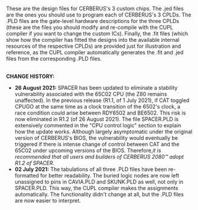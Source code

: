 These are the design files for CERBERUS's 3 custom chips. The .jed files are the ones you should use to program each of CERBERUS's 3 CPLDs. The .PLD files are the gate-level hardware descriptions for the three CPLDs (these are the files you should modify and re-compile with the CUPL compiler if you want to change the custom ICs). Finally, the .fit files (which show how the compiler has fitted the designs into the available internal resources of the respective CPLDs) are provided just for illustration and reference, as the CUPL compiler automatically generates the .fit and .jed files from the corresponding .PLD files.
<p><br>
<b>CHANGE HISTORY:</b>
<ul>
  <li><b>26 August 2021:</b> SPACER has been updated to eliminate a stability vulnerability associated with the 65C02 CPU (the Z80 remains unaffected). In the previous release (R1.1, of 1 July 2021), if CAT toggled CPUGO at the same time as a clock transition of the 6502's clock, a race condition could arise between RDY6502 and BE6502. This risk is now eliminated in R1.2 (of 26 August 2021). The file SPACER.PLD is extensively commented in the "CPU control logic" section to explain how the update works. Although largely asymptomatic under the original version of CERBERUS's BIOS, the vulnerability would eventually be triggered if there is intense change of control between CAT and the 65C02 under upcoming versions of the BIOS. Therefore,<i>it is recommended that all users and builders of CERBERUS 2080™ adopt R1.2 of SPACER.</i></li>
  <li><b>02 July 2021:</b> The tabulations of all three .PLD files have been re-formatted for better readability. The buried logic nodes are now left unassigned to pins in CAVIA.PLD and SKUNK.PLD as well, not only in SPACER.PLD. This way, the CUPL compiler makes the assignments automatically. The functionality didn't change at all, but the .PLD files are now easier to interpret.</li>
</ul>

